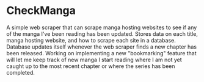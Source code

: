 CheckManga
==========

A simple web scraper that can scrape manga hosting websites to see if any of the manga I've been reading has been updated. Stores data on each title, manga hosting website, and how to scrape each site in a database. Database updates itself whenever the web scraper finds a new chapter has been released. Working on implementing a new "bookmarking" feature that will let me keep track of new manga I start reading where I am not yet caught up to the most recent chapter or where the series has been completed.


